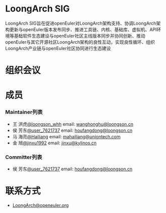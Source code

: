 # LoongArch SIG
LoongArch SIG旨在促进openEuler对LoongArch架构支持、协调LoongArch架构更新与openEuler版本发布同步、推进工具链、内核、基础库、虚拟机、API环境等基础软件生态建设与openEuler社区主线版本同步并协同创新、推动openEuler与其它开源社区LoongArch架构的良性互动，实现良性循环、组织LoongArch产业链与openEuler社区协同进行生态建设 


# 组织会议


# 成员

### Maintainer列表

- 王 洪虎[@loongson_whh](https://gitee.com/lsnwhb) email: wanghonghu@loongson.cn
- 侯 芳东[@user_7621737](https://gitee.com/houfangdong) email: houfangdong@loongson.cn
- 马 海亮[@Hailiang](https://gitee.com/mahailiang) email: mahailiang@uniontech.com
- 金 旭[@jinxu1992](https://gitee.com/jinxu1992) email: jinxu@kylinos.cn


### Committer列表
- 侯 芳东[@user_7621737](https://gitee.com/houfangdong) email: houfangdong@loongson.cn

# 联系方式
- LoongArch@openeuler.org
